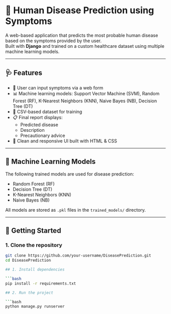 # 🧠 Human Disease Prediction using Symptoms

A web-based application that predicts the most probable human disease based on the symptoms provided by the user.  
Built with **Django** and trained on a custom healthcare dataset using multiple machine learning models.

---

## 🩺 Features

- 🤒 User can input symptoms via a web form  
- 📊 Machine learning models: Support Vector Machine (SVM), Random Forest (RF), K-Nearest Neighbors (KNN), Naive Bayes (NB), Decision Tree (DT)  
- 📁 CSV-based dataset for training  
- 📋 Final report displays:  
  - Predicted disease  
  - Description  
  - Precautionary advice  
- 🎨 Clean and responsive UI built with HTML & CSS  

---

## 🧪 Machine Learning Models

The following trained models are used for disease prediction:    
- Random Forest (RF)  
- Decision Tree (DT)  
- K-Nearest Neighbors (KNN)  
- Naive Bayes (NB)  

All models are stored as `.pkl` files in the `trained_models/` directory.

---

## 🚀 Getting Started

### 1. Clone the repository

```bash
git clone https://github.com/your-username/DiseasePrediction.git
cd DiseasePrediction

## 1. Install dependencies

```bash
pip install -r requirements.txt

## 2. Run the project

```bash
python manage.py runserver


